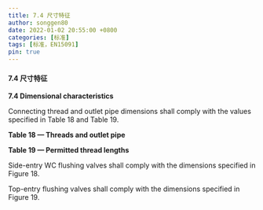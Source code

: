 ```yaml
---
title: 7.4 尺寸特征
author: songgen80
date: 2022-01-02 20:55:00 +0800
categories: [标准]
tags: [标准，EN15091]
pin: true
---
```


#### 7.4 尺寸特征

**7.4 Dimensional characteristics**

Connecting thread and outlet pipe dimensions shall comply with the values specified in Table 18 and Table 19.

**Table 18 — Threads and outlet pipe**

**Table 19 — Permitted thread lengths**

Side-entry WC flushing valves shall comply with the dimensions specified in Figure 18.

Top-entry flushing valves shall comply with the dimensions specified in Figure 19.